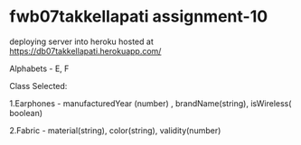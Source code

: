 # fwb07takkellapati assignment-10
deploying server into heroku
hosted at https://db07takkellapati.herokuapp.com/

Alphabets - E, F

Class Selected:

1.Earphones - manufacturedYear (number) , brandName(string), isWireless( boolean)

2.Fabric - material(string), color(string), validity(number)




